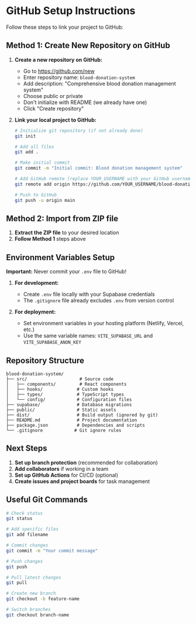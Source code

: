 # GitHub Setup Instructions

Follow these steps to link your project to GitHub:

## Method 1: Create New Repository on GitHub

1. **Create a new repository on GitHub:**
   - Go to https://github.com/new
   - Enter repository name: `blood-donation-system`
   - Add description: "Comprehensive blood donation management system"
   - Choose public or private
   - Don't initialize with README (we already have one)
   - Click "Create repository"

2. **Link your local project to GitHub:**
   ```bash
   # Initialize git repository (if not already done)
   git init
   
   # Add all files
   git add .
   
   # Make initial commit
   git commit -m "Initial commit: Blood donation management system"
   
   # Add GitHub remote (replace YOUR_USERNAME with your GitHub username)
   git remote add origin https://github.com/YOUR_USERNAME/blood-donation-system.git
   
   # Push to GitHub
   git push -u origin main
   ```

## Method 2: Import from ZIP file

1. **Extract the ZIP file** to your desired location
2. **Follow Method 1** steps above

## Environment Variables Setup

**Important:** Never commit your `.env` file to GitHub!

1. **For development:**
   - Create `.env` file locally with your Supabase credentials
   - The `.gitignore` file already excludes `.env` from version control

2. **For deployment:**
   - Set environment variables in your hosting platform (Netlify, Vercel, etc.)
   - Use the same variable names: `VITE_SUPABASE_URL` and `VITE_SUPABASE_ANON_KEY`

## Repository Structure

```
blood-donation-system/
├── src/                    # Source code
│   ├── components/         # React components
│   ├── hooks/             # Custom hooks
│   ├── types/             # TypeScript types
│   └── config/            # Configuration files
├── supabase/              # Database migrations
├── public/                # Static assets
├── dist/                  # Build output (ignored by git)
├── README.md              # Project documentation
├── package.json           # Dependencies and scripts
└── .gitignore            # Git ignore rules
```

## Next Steps

1. **Set up branch protection** (recommended for collaboration)
2. **Add collaborators** if working in a team
3. **Set up GitHub Actions** for CI/CD (optional)
4. **Create issues and project boards** for task management

## Useful Git Commands

```bash
# Check status
git status

# Add specific files
git add filename

# Commit changes
git commit -m "Your commit message"

# Push changes
git push

# Pull latest changes
git pull

# Create new branch
git checkout -b feature-name

# Switch branches
git checkout branch-name
```